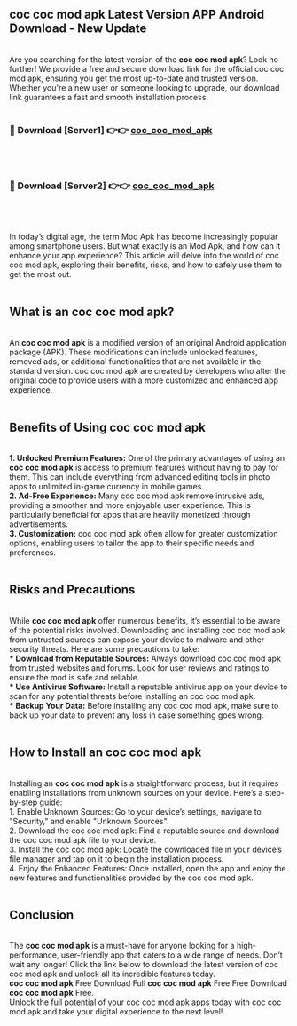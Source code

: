 ## coc coc mod apk Latest Version APP Android Download - New Update
<br>
Are you searching for the latest version of the <strong>coc coc mod apk</strong>? Look no further! We provide a free and secure download link for the official coc coc mod apk, ensuring you get the most up-to-date and trusted version. Whether you're a new user or someone looking to upgrade, our download link guarantees a fast and smooth installation process.
<br>
<br>
<h3>🔴 Download [Server1] 👉👉 <a href="https://modyolo.store/coc+coc+mod+apk">coc_coc_mod_apk</a></h3><br>
<br>
<h3>🔴 Download [Server2] 👉👉 <a href="https://modyolo.store/coc+coc+mod+apk">coc_coc_mod_apk</a></h3><br>
<br>
<br>
In today’s digital age, the term Mod Apk has become increasingly popular among smartphone users. But what exactly is an Mod Apk, and how can it enhance your app experience? This article will delve into the world of coc coc mod apk, exploring their benefits, risks, and how to safely use them to get the most out.
<br>
<br>
<h2>What is an coc coc mod apk?</h2>
<br>
An <strong>coc coc mod apk</strong> is a modified version of an original Android application package (APK). These modifications can include unlocked features, removed ads, or additional functionalities that are not available in the standard version. coc coc mod apk are created by developers who alter the original code to provide users with a more customized and enhanced app experience.
<br>
<br>
<h2>Benefits of Using coc coc mod apk</h2>
<br>
<strong> 1. Unlocked Premium Features:</strong> One of the primary advantages of using an <strong>coc coc mod apk</strong> is access to premium features without having to pay for them. This can include everything from advanced editing tools in photo apps to unlimited in-game currency in mobile games.
<br>
<strong> 2. Ad-Free Experience:</strong> Many coc coc mod apk remove intrusive ads, providing a smoother and more enjoyable user experience. This is particularly beneficial for apps that are heavily monetized through advertisements.
<br>
<strong> 3. Customization:</strong> coc coc mod apk often allow for greater customization options, enabling users to tailor the app to their specific needs and preferences.
<br>
<br>
<h2>Risks and Precautions</h2>
<br>
While <strong>coc coc mod apk</strong> offer numerous benefits, it’s essential to be aware of the potential risks involved. Downloading and installing coc coc mod apk from untrusted sources can expose your device to malware and other security threats. Here are some precautions to take:
<br>
<strong> * Download from Reputable Sources:</strong> Always download coc coc mod apk from trusted websites and forums. Look for user reviews and ratings to ensure the mod is safe and reliable.
<br>
<strong> * Use Antivirus Software:</strong> Install a reputable antivirus app on your device to scan for any potential threats before installing an coc coc mod apk.
<br>
<strong> * Backup Your Data:</strong> Before installing any coc coc mod apk, make sure to back up your data to prevent any loss in case something goes wrong.
<br>
<br>
<h2>How to Install an coc coc mod apk</h2>
<br>
Installing an <strong>coc coc mod apk</strong> is a straightforward process, but it requires enabling installations from unknown sources on your device. Here’s a step-by-step guide:
<br>
 1. Enable Unknown Sources: Go to your device’s settings, navigate to "Security," and enable "Unknown Sources".
<br>
 2. Download the coc coc mod apk: Find a reputable source and download the coc coc mod apk file to your device.
<br>
 3. Install the coc coc mod apk: Locate the downloaded file in your device’s file manager and tap on it to begin the installation process.
<br>
 4. Enjoy the Enhanced Features: Once installed, open the app and enjoy the new features and functionalities provided by the coc coc mod apk.
<br>
<br>
<h2><strong>Conclusion</strong></h2>
<br>
The <strong>coc coc mod apk</strong> is a must-have for anyone looking for a high-performance, user-friendly app that caters to a wide range of needs. Don’t wait any longer! Click the link below to download the latest version of coc coc mod apk and unlock all its incredible features today.
<br>
<strong>coc coc mod apk</strong> Free Download Full <strong>coc coc mod apk</strong> Free Free Download <strong>coc coc mod apk</strong> Free.
<br>
Unlock the full potential of your coc coc mod apk apps today with coc coc mod apk and take your digital experience to the next level!